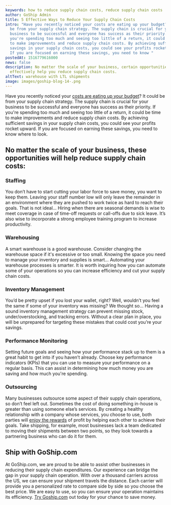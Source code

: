 ```yaml
---
keywords: how to reduce supply chain costs, reduce supply chain costs
author: GoShip Admin
title: 5 Effective Ways to Reduce Your Supply Chain Costs
intro: "Have you recently noticed your costs are eating up your budget? It could
  be from your supply chain strategy. The supply chain is crucial for your
  business to be successful and everyone has success as their priority. If
  you're spending too much and seeing too little of a return, it could be time
  to make improvements and reduce supply chain costs. By achieving sufficient
  savings in your supply chain costs, you could see your profits rocket upward.
  If you are focused on earning these savings, you need to know "
postedAt: 1516779616000
news: false
description: No matter the scale of your business, certain opportunities will
  effectively help you reduce supply chain costs.
altText: warehouse with LTL shipments
image: images/goship-blog-14-.png
---
```

Have you recently noticed your [costs are eating up your budget](https://www.goship.com/blog/10-tips-reduce-costs-shippers/)? It could be from your supply chain strategy. The supply chain is crucial for your business to be successful and everyone has success as their priority. If you're spending too much and seeing too little of a return, it could be time to make improvements and reduce supply chain costs. By achieving sufficient savings in your supply chain costs, you could see your profits rocket upward. If you are focused on earning these savings, you need to know where to look.

No matter the scale of your business, these opportunities will help reduce supply chain costs:
----------------------------------------------------------------------------------------------

### **Staffing**

You don’t have to start cutting your labor force to save money, you want to keep them. Leaving your staff number low will only leave the remainder in an environment where they are pushed to work twice as hard to reach their goals. That is not ideal… Hiring when there are seasonal demands is wise to meet coverage in case of time-off requests or call-offs due to sick leave. It’s also wise to incorporate a strong employee training program to increase productivity.

### **Warehousing**

A smart warehouse is a good warehouse. Consider changing the warehouse space if it's excessive or too small. Knowing the space you need to manage your inventory and supplies is smart… Automating your warehouse processes is smarter. It is worth inquiring how you can automate some of your operations so you can increase efficiency and cut your supply chain costs.

### **Inventory Management**

You’d be pretty upset if you lost your wallet, right? Well, wouldn’t you feel the same if some of your inventory was missing? We thought so… Having a sound inventory management strategy can prevent missing stock, under/overstocking, and tracking errors. Without a clear plan in place, you will be unprepared for targeting these mistakes that could cost you’re your savings.

### **Performance Monitoring**

Setting future goals and seeing how your performance stack up to them is a great habit to get into if you haven’t already. Choose key performance indicators (KPIs) that you can use to measure your performance on a regular basis. This can assist in determining how much money you are saving and how much you're spending.

### **Outsourcing**

Many businesses outsource some aspect of their supply chain operations, so don’t feel left out. Sometimes the cost of doing something in-house is greater than using someone else’s services. By creating a healthy relationship with a company whose services, you choose to use, both parties will [enjoy the rewards](https://www.goship.com/blog/bets-ltl-shipping-rates/) of profit by helping each other to achieve their goals. Take shipping, for example, most businesses lack a team dedicated to moving their shipments between two points, so they look towards a partnering business who can do it for them.

Ship with GoShip.com
--------------------

At GoShip.com, we are proud to be able to assist other businesses in reducing their supply chain expenditures. Our experience can bridge the gap in your supply chain operation. With over a thousand carriers across the US, we can ensure your shipment travels the distance. Each carrier will provide you a personalized rate to compare side by side so you choose the best price. We are easy to use, so you can ensure your operation maintains its efficiency. [Try Goship.com](http://app.goship.com/#/wizard) out today for your chance to save money.

